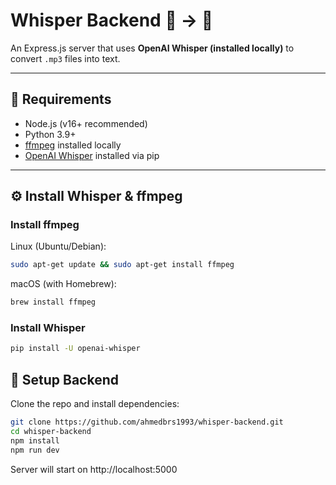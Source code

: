 # Whisper Backend 🎤 → 📝

An Express.js server that uses **OpenAI Whisper (installed locally)** to convert `.mp3` files into text.

---

## 🚀 Requirements
- Node.js (v16+ recommended)
- Python 3.9+
- [ffmpeg](https://ffmpeg.org/download.html) installed locally
- [OpenAI Whisper](https://github.com/openai/whisper) installed via pip

---

## ⚙️ Install Whisper & ffmpeg

### Install ffmpeg
Linux (Ubuntu/Debian):
```bash
sudo apt-get update && sudo apt-get install ffmpeg
```

macOS (with Homebrew):
```bash
brew install ffmpeg
```

### Install Whisper
```bash
pip install -U openai-whisper
```

## 🔧 Setup Backend
Clone the repo and install dependencies:

```bash
git clone https://github.com/ahmedbrs1993/whisper-backend.git
cd whisper-backend
npm install
npm run dev
```

Server will start on http://localhost:5000
